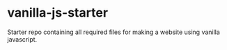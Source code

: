 # vanilla-js-starter
Starter repo containing all required files for making a website using vanilla javascript.
